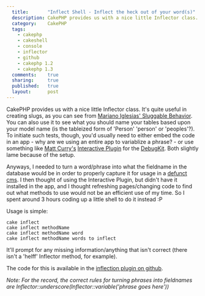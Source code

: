 ```yaml
---
  title:       "Inflect Shell - Inflect the heck out of your word(s)"
  description: CakePHP provides us with a nice little Inflector class. It's quite useful in creating slugs, but can't be used for testing purposes without creating a dummy page.
  category:    CakePHP
  tags:
    - cakephp
    - cakeshell
    - console
    - inflector
    - github
    - cakephp 1.2
    - cakephp 1.3
  comments:    true
  sharing:     true
  published:   true
  layout:      post
---
```


CakePHP provides us with a nice little Inflector class. It's quite useful in creating slugs, as you can see from [Mariano Iglesias' Sluggable Behavior](http://github.com/mariano/syrup/blob/master/models/behaviors/sluggable.php). You can also use it to see what you should name your tables based upon your model name (is the tableized form of 'Person' 'person' or 'peoples'?). To initiate such tests, though, you'd usually need to either embed the code in an app - why are we using an entire app to variablize a phrase? - or use something like [Matt Curry's](http://pseudocoder.com/) [Interactive Plugin](github.com/mcurry/interactive) for the [DebugKit](thechaw.com/debug_kit). Both slightly lame because of the setup.

Anyways, I needed to turn a word/phrase into what the fieldname in the database would be in order to properly capture it for usage in a [defunct cms](http://github.com/josegonzalez/marcyavenue). I then thought of using the Interactive Plugin, but didn't have it installed in the app, and I thought refreshing pages/changing code to find out what methods to use would not be an efficient use of my time. So I spent around 3 hours coding up a little shell to do it instead :P

Usage is simple:

```shell
cake inflect
cake inflect methodName
cake inflect methodName word
cake inflect methodName words to inflect
```

It'll prompt for any missing information/anything that isn't correct (there isn't a 'helff' Inflector method, for example).

The code for this is available in the [inflection plugin on github](https://github.com/josegonzalez/inflection).

_Note: For the record, the correct rules for turning phrases into fieldnames are Inflector::underscore(Inflector::variable('phrase goes here'))_
